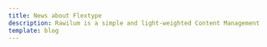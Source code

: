 ```yaml
---
title: News about Flextype  
description: Rawilum is a simple and light-weighted Content Management System
template: blog  
---
```

